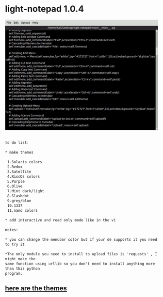 # light-notepad 1.0.4

<img src="https://raw.githubusercontent.com/Aydeniztr/light-notepad/main/images/IMG_5635.jpg">

```

to do list:

* make themes
 
 1.Solaris colors
 2.Redux
 3.Satellite
 4.RiscOs colors
 5.Purple
 6.Olive
 7.Mint dark/light
 8.Slashdot
 9.grey/blue
 10.1337
 11.nano colors

* add interactive and read only mode like in the vi

notes:

* you can change the menubar color but if your de supports it you need to try it

*The only module you need to install to upload files is 'requests' , I might make the
same function using urllib so you don't need to install anything more than this python
program.

```
<a href="https://github.com/Aydeniztr/light-notepad/blob/main/THEMES.md"><h2>here are the themes</h2></a>

